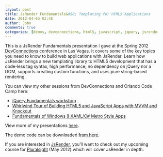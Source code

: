 ```yaml
---
layout: post
title: JsRender Fundamentals&#58; Templating for HTML5 Applications
date: 2012-04-03 02:48
author: John
comments: true
categories: [demos, devconnections, html5, javascript, jquery, jsrender, pluralsight, slides, Uncategorized]
---
```

This is a JsRender Fundamentals presentation I gave at the Spring 2012 <a href="http://devconnections.com/">DevConnections</a> conference in Las Vegas. It covers some of the key topics you need to know to build web applications with JsRender. Learn how JsRender brings a new templating library to HTML5 development that has a code-less tag syntax, high performance, no dependency on jQuery nor a DOM, supports creating custom functions, and uses pure string-based rendering.

You can view my other sessions from DevConnections and Orlando Code Camp here:
<ul>
	<li><a href="/9-jquery-samples">jQuery Fundamentals workshop</a></li>
	<li><a href="/whirlwind-tour-of-hellip-building-html5-and-javascript-apps-with-mvvm-and-knockout">Whirlwind Tour of Building HTML5 and JavaScript Apps with MVVM and Knockout</a></li>
	<li><a href="/fundamentals-of-windows-8-xaml-c-metro-style-apps">Fundamentals of Windows 8 XAML/C# Metro Style Apps</a></li>
</ul>
<script async class="speakerdeck-embed" data-id="4f7a5e416fbefe00220090f6" data-ratio="1.33333333333333" src="//speakerdeck.com/assets/embed.js"></script>

View more of my presentations <a href="http://speakerdeck.com/u/johnpapa">here</a>.

The demo code can be downloaded <a href="http://archive.msdn.microsoft.com/mag201204Insight">from here</a>.

If you are interested in <a href="https://github.com/BorisMoore/jsrender">JsRender</a>, you’ll want to check out my upcoming course for <a href="http://www.pluralsight.net">Pluralsight</a> (May 2012) which will cover JsRender in depth.
